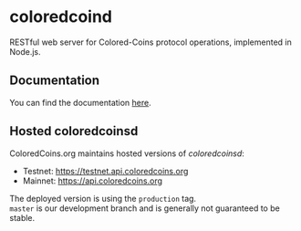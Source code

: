 # coloredcoind
RESTful web server for Colored-Coins protocol operations, implemented in Node.js.

## Documentation
You can find the documentation [here](https://api.coloredcoins.org/docs/).

## Hosted coloredcoinsd
ColoredCoins.org maintains hosted versions of *coloredcoinsd*:
- Testnet: https://testnet.api.coloredcoins.org
- Mainnet: https://api.coloredcoins.org

The deployed version is using the `production` tag.<br>
`master` is our development branch and is generally not guaranteed to be stable.

